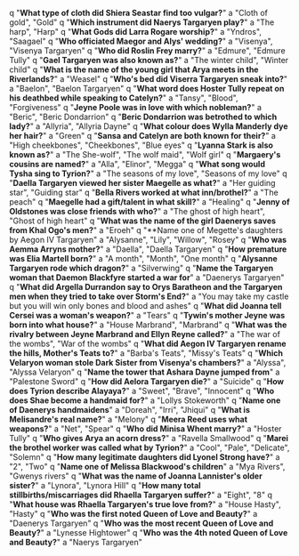
q "**What type of cloth did Shiera Seastar find too vulgar?**"
a "Cloth of gold", "Gold"
q "**Which instrument did Naerys Targaryen play?**"
a "The harp", "Harp"
q "**What Gods did Larra Rogare worship?**"
a "Yndros", "Saagael"
q "**Who officiated Maegor and Alys' wedding?**"
a "Visenya", "Visenya Targaryen"
q "**Who did Roslin Frey marry?**"
a "Edmure", "Edmure Tully"
q "**Gael Targaryen was also known as?**"
a "The winter child", "Winter child"
q "**What is the name of the young girl that Arya meets in the Riverlands?**"
a "Weasel"
q "**Who's bed did Viserra Targaryen sneak into?**"
a "Baelon", "Baelon Targaryen"
q "**What word does Hoster Tully repeat on his deathbed while speaking to Catelyn?**"
a "Tansy", "Blood", "Forgiveness"
q "**Jeyne Poole was in love with which nobleman?**"
a "Beric", "Beric Dondarrion"
q "**Beric Dondarrion was betrothed to which lady?**"
a "Allyria", "Allyria Dayne"
q "**What colour does Wylla Manderly dye her hair?**"
a "Green"
q "**Sansa and Catelyn are both known for their?**"
a "High cheekbones", "Cheekbones", "Blue eyes"
q "**Lyanna Stark is also known as?**"
a "The She-wolf", "The wolf maid", "Wolf girl"
q "**Margaery's cousins are named?**"
a "Alla", "Elinor", "Megga"
q "**What song would Tysha sing to Tyrion?**"
a "The seasons of my love", "Seasons of my love"
q "**Daella Targaryen viewed her sister Maegelle as what?**"
a "Her guiding star", "Guiding star"
q "**Bella Rivers worked at what inn/brothel?**"
a "The peach"
q "**Maegelle had a gift/talent in what skill?**"
a "Healing"
q "**Jenny of Oldstones was close friends with who?**"
a "The ghost of high heart", "Ghost of high heart"
q "**What was the name of the girl Daenerys saves from Khal Ogo's men?**"
a "Eroeh"
q "**Name one of Megette's daughters by Aegon IV Targaryen"
a "Alysanne", "Lily", "Willow", "Rosey"
q "**Who was Aemma Arryns mother?**"
a "Daella", "Daella Targaryen"
q "**How premature was Elia Martell born?**"
a "A month", "Month", "One month"
q "**Alysanne Targaryen rode which dragon?**"
a "Silverwing"
q "**Name the Targaryen woman that Daemon Blackfyre started a war for**"
a "Daenerys Targaryen"
q "**What did Argella Durrandon say to Orys Baratheon and the Targaryen men when they tried to take over Storm's End?**"
a "You may take my castle but you will win only bones and blood and ashes"
q "**What did Joanna tell Cersei was a woman's weapon?**"
a "Tears"
q "**Tywin's mother Jeyne was born into what house?**"
a "House Marbrand", "Marbrand"
q "**What was the rivalry between Jeyne Marbrand and Ellyn Reyne called?**"
a "The war of the wombs", "War of the wombs"
q "**What did Aegon IV Targaryen rename the hills, Mother's Teats to?**"
a "Barba's Teats", "Missy's Teats"
q "**Which Velaryon woman stole Dark Sister from Visenya's chambers?**"
a "Alyssa", "Alyssa Velaryon"
q "**Name the tower that Ashara Dayne jumped from**"
a "Palestone Sword"
q "**How did Aelora Targaryen die?**"
a "Suicide"
q "**How does Tyrion describe Alayaya?**"
a "Sweet", "Brave", "Innocent"
q "**Who does Shae become a handmaid for?**"
a "Lollys Stokeworth"
q "**Name one of Daenerys handmaidens**"
a "Doreah", "Irri", "Jhiqui"
q "**What is Melisandre's real name?**"
a "Melony"
q "**Meera Reed uses what weapons?**"
a "Net", "Spear"
q "**Who did Minisa Whent marry?**"
a "Hoster Tully"
q "**Who gives Arya an acorn dress?**"
a "Ravella Smallwood"
q "**Marei the brothel worker was called what by Tyrion?**"
a "Cool", "Pale", "Delicate", "Solemn"
q "**How many legitimate daughters did Lyonel Strong have?**"
a "2", "Two"
q "**Name one of Melissa Blackwood's children**"
a "Mya Rivers", "Gwenys rivers"
q "**What was the name of Joanna Lannister's older sister?**"
a "Lynora", "Lynora Hill"
q "**How many total stillbirths/miscarriages did Rhaella Targaryen suffer?**"
a "Eight", "8"
q "**What house was Rhaella Targaryen's true love from?**"
a "House Hasty", "Hasty"
q "**Who was the first noted Queen of Love and Beauty?**"
a "Daenerys Targaryen"
q "**Who was the most recent Queen of Love and Beauty?**"
a "Lynesse Hightower"
q "**Who was the 4th noted Queen of Love and Beauty?**"
a "Naerys Targaryen"
